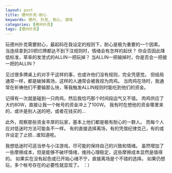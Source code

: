 ```yaml
---
layout: post
title: 德州扑克-耐心
keywords: 德州, 扑克, 耐心, 游戏
categories: [德州扑克]
tags: [德州扑克]
---
```

玩德州扑克需要耐心，最起码在我设定的规则下，耐心是极为重要的一个因素。
当连续拿到20把烂牌都达不到下注规则时，情绪会有怎样的起伏？
你会否因此降低标准，草率的发泄式的ALLIN一把玩掉？ 
当ALLIN一把输掉时，你是否会一把接一把的ALLIN？

见过很多牌桌上的对手干这样的事，也或许他们没有规则，完全凭感觉。
但结局通常一样，都是破掉离场，这样的人通常会被我视为肉鸡。
当肉鸡在场时，我通常在祈祷他们不要输那么快，等我触发ALLIN规则时能吃到他们的资金。
<!-- more -->

记得有一次就是碰到一只肉鸡，然后我恰巧那个时间段运气又不错。
肉鸡供应了大约80W，直接让我一个帐号的资金冲上了100W。
我有时在想他的资金哪里来的，或许是别人送的吧，或者花钱买的...

此外，观察那些资金丰厚的玩家，基本上他们都是极有耐心的一群人。
而每个人应对低迷时方法可能各不一样。
有的直接选择离场，有的凭借纪律克己，有的或许设定了止损...谁知道呢。

我想低迷时可适当参与小注游戏，尽可能的保持自己的兴致和情绪。
虽然增加了一些摩擦成本，但是能够不破坏情绪，维持心理稳定，这些摩擦成本显然是值得的。
如果实在没有起色或已开始心绪不宁，直接离场是个不错的选择。
如果仍想玩，多个帐号存在的必要性就显现了。 ：）